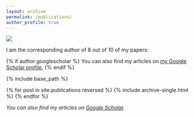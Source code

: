 ```yaml
---
layout: archive
permalink: /publications/
author_profile: true
---
```


![](/_pages/4.png)

I am the corresponding author of 8 out of 10 of my papers:

{% if author.googlescholar %}
  You can also find my articles on <u><a href="{{[author.googlescholar](https://scholar.google.com/citations?user=1dp-SB4AAAAJ&hl=en)}}">my Google Scholar profile</a>.</u>
{% endif %}

{% include base_path %}

{% for post in site.publications reversed %}
  {% include archive-single.html %}
{% endfor %}

_You can also find my articles on [Google Scholar](https://scholar.google.com/citations?user=1dp-SB4AAAAJ&hl=en)._

